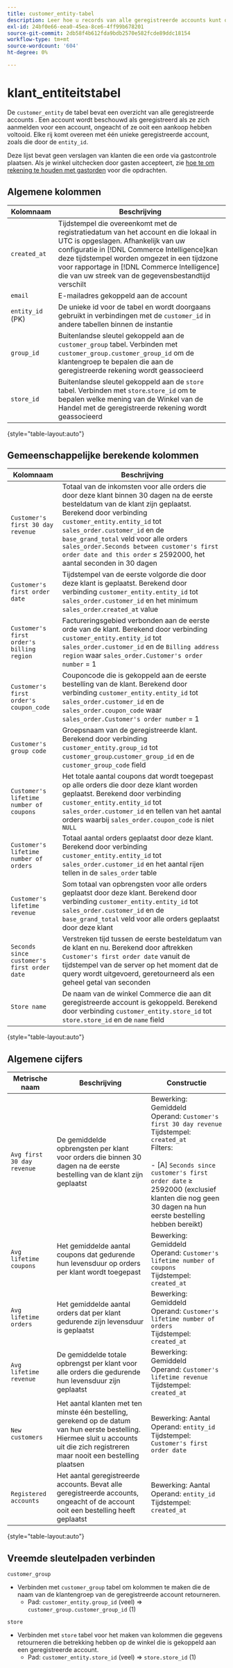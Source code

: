 ```yaml
---
title: customer_entity-tabel
description: Leer hoe u records van alle geregistreerde accounts kunt openen.
exl-id: 24bf0e66-eea0-45ea-8ce6-4ff99b678201
source-git-commit: 2db58f4b612fda9bdb2570e582fcde89ddc18154
workflow-type: tm+mt
source-wordcount: '604'
ht-degree: 0%

---
```


# klant_entiteitstabel

De `customer_entity` de tabel bevat een overzicht van alle geregistreerde accounts . Een account wordt beschouwd als geregistreerd als ze zich aanmelden voor een account, ongeacht of ze ooit een aankoop hebben voltooid. Elke rij komt overeen met één unieke geregistreerde account, zoals die door de `entity_id`.

Deze lijst bevat geen verslagen van klanten die een orde via gastcontrole plaatsen. Als je winkel uitchecken door gasten accepteert, zie [hoe te om rekening te houden met gastorden](../data-warehouse-mgr/guest-orders.md) voor die opdrachten.

## Algemene kolommen

| **Kolomnaam** | **Beschrijving** |
|---|---|
| `created_at` | Tijdstempel die overeenkomt met de registratiedatum van het account en die lokaal in UTC is opgeslagen. Afhankelijk van uw configuratie in [!DNL Commerce Intelligence]kan deze tijdstempel worden omgezet in een tijdzone voor rapportage in [!DNL Commerce Intelligence] die van uw streek van de gegevensbestandtijd verschilt |
| `email` | E-mailadres gekoppeld aan de account |
| `entity_id` (PK) | De unieke id voor de tabel en wordt doorgaans gebruikt in verbindingen met de `customer_id` in andere tabellen binnen de instantie |
| `group_id` | Buitenlandse sleutel gekoppeld aan de `customer_group` tabel. Verbinden met `customer_group.customer_group_id` om de klantengroep te bepalen die aan de geregistreerde rekening wordt geassocieerd |
| `store_id` | Buitenlandse sleutel gekoppeld aan de `store` tabel. Verbinden met `store`.`store_id` om te bepalen welke mening van de Winkel van de Handel met de geregistreerde rekening wordt geassocieerd |

{style="table-layout:auto"}

## Gemeenschappelijke berekende kolommen

| **Kolomnaam** | **Beschrijving** |
|---|---|
| `Customer's first 30 day revenue` | Totaal van de inkomsten voor alle orders die door deze klant binnen 30 dagen na de eerste besteldatum van de klant zijn geplaatst. Berekend door verbinding `customer_entity.entity_id` tot `sales_order.customer_id` en de `base_grand_total` veld voor alle orders `sales_order.Seconds between customer's first order date and this order` ≤ 2592000, het aantal seconden in 30 dagen |
| `Customer's first order date` | Tijdstempel van de eerste volgorde die door deze klant is geplaatst. Berekend door verbinding `customer_entity.entity_id` tot `sales_order.customer_id` en het minimum `sales_order`.`created_at` value |
| `Customer's first order's billing region` | Factureringsgebied verbonden aan de eerste orde van de klant. Berekend door verbinding `customer_entity.entity_id` tot `sales_order.customer_id` en de `Billing address region` waar `sales_order.Customer's order number` = 1 |
| `Customer's first order's coupon_code` | Couponcode die is gekoppeld aan de eerste bestelling van de klant. Berekend door verbinding `customer_entity.entity_id` tot `sales_order.customer_id` en de `sales_order.coupon_code` waar `sales_order.Customer's order number` = 1 |
| `Customer's group code` | Groepsnaam van de geregistreerde klant. Berekend door verbinding `customer_entity.group_id` tot `customer_group`.`customer_group_id` en de `customer_group_code` field |
| `Customer's lifetime number of coupons` | Het totale aantal coupons dat wordt toegepast op alle orders die door deze klant worden geplaatst. Berekend door verbinding `customer_entity.entity_id` tot `sales_order.customer_id` en tellen van het aantal orders waarbij `sales_order.coupon_code` is niet `NULL` |
| `Customer's lifetime number of orders` | Totaal aantal orders geplaatst door deze klant. Berekend door verbinding `customer_entity.entity_id` tot `sales_order.customer_id` en het aantal rijen tellen in de `sales_order` table |
| `Customer's lifetime revenue` | Som totaal van opbrengsten voor alle orders geplaatst door deze klant. Berekend door verbinding `customer_entity.entity_id` tot `sales_order.customer_id` en de `base_grand_total` veld voor alle orders geplaatst door deze klant |
| `Seconds since customer's first order date` | Verstreken tijd tussen de eerste besteldatum van de klant en nu. Berekend door aftrekken `Customer's first order date` vanuit de tijdstempel van de server op het moment dat de query wordt uitgevoerd, geretourneerd als een geheel getal van seconden |
| `Store name` | De naam van de winkel Commerce die aan dit geregistreerde account is gekoppeld. Berekend door verbinding `customer_entity.store_id` tot `store.store_id` en de `name` field |

{style="table-layout:auto"}

## Algemene cijfers

| **Metrische naam** | **Beschrijving** | **Constructie** |
|---|---|---|
| `Avg first 30 day revenue` | De gemiddelde opbrengsten per klant voor orders die binnen 30 dagen na de eerste bestelling van de klant zijn geplaatst | Bewerking: Gemiddeld<br/>Operand: `Customer's first 30 day revenue`<br/>Tijdstempel: `created_at`<br/>Filters:<br/><br/>- \[A\] `Seconds since customer's first order date` ≥ 2592000 (exclusief klanten die nog geen 30 dagen na hun eerste bestelling hebben bereikt) |
| `Avg lifetime coupons` | Het gemiddelde aantal coupons dat gedurende hun levensduur op orders per klant wordt toegepast | Bewerking: Gemiddeld<br/>Operand: `Customer's lifetime number of coupons`<br/>Tijdstempel: `created_at` |
| `Avg lifetime orders` | Het gemiddelde aantal orders dat per klant gedurende zijn levensduur is geplaatst | Bewerking: Gemiddeld<br/>Operand: `Customer's lifetime number of orders`<br/>Tijdstempel: `created_at` |
| `Avg lifetime revenue` | De gemiddelde totale opbrengst per klant voor alle orders die gedurende hun levensduur zijn geplaatst | Bewerking: Gemiddeld<br/>Operand: `Customer's lifetime revenue`<br/>Tijdstempel: `created_at` |
| `New customers` | Het aantal klanten met ten minste één bestelling, gerekend op de datum van hun eerste bestelling. Hiermee sluit u accounts uit die zich registreren maar nooit een bestelling plaatsen | Bewerking: Aantal<br/>Operand: `entity_id`<br/>Tijdstempel: `Customer's first order date` |
| `Registered accounts` | Het aantal geregistreerde accounts. Bevat alle geregistreerde accounts, ongeacht of de account ooit een bestelling heeft geplaatst | Bewerking: Aantal<br/>Operand: `entity_id`<br/>Tijdstempel: `created_at` |

{style="table-layout:auto"}

## Vreemde sleutelpaden verbinden

`customer_group`

* Verbinden met `customer_group` tabel om kolommen te maken die de naam van de klantengroep van de geregistreerde account retourneren.
   * Pad: `customer_entity.group_id` (veel) => `customer_group.customer_group_id` (1)

`store`

* Verbinden met `store` tabel voor het maken van kolommen die gegevens retourneren die betrekking hebben op de winkel die is gekoppeld aan een geregistreerde account.
   * Pad: `customer_entity.store_id` (veel) => `store.store_id` (1)

